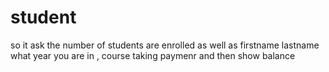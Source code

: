 # student
so it ask the number of students are enrolled as well as firstname lastname
what year you are in , course taking 
paymenr and then show balance
